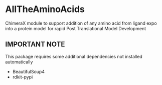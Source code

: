 # AllTheAminoAcids
ChimeraX module to support addition of any amino acid from ligand expo into a protein model for rapid Post Translational Model Development


## IMPORTANT NOTE ## 

This package requires some additional dependencies not installed automatically
  - BeautifulSoup4
  - rdkit-pypi
  
